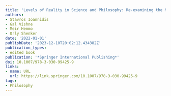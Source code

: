 ```yaml
---
title: 'Levels of Reality in Science and Philosophy: Re-examining the Multi-level Structure of Reality'
authors:
- Stavros Ioannidis
- Gal Vishne
- Meir Hemmo
- Orly Shenker
date: '2022-01-01'
publishDate: '2023-12-10T20:02:12.434382Z'
publication_types:
- edited book
publication: '*Springer International Publishing*'
doi: 10.1007/978-3-030-99425-9
links:
- name: URL
  url: https://link.springer.com/10.1007/978-3-030-99425-9
tags:
- Philosophy
---
```

